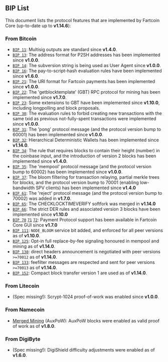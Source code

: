 BIP List
---------

This document lists the protocol features that are implemented by Fartcoin Core
(up-to-date up to **v1.14.6**):

### From Bitcoin

* [`BIP 11`](https://github.com/bitcoin/bips/blob/master/bip-0011.mediawiki): Multisig outputs are standard since **v1.4.0**.
* [`BIP 13`](https://github.com/bitcoin/bips/blob/master/bip-0013.mediawiki): The address format for P2SH addresses has been implemented since **v1.0.0**.
* [`BIP 14`](https://github.com/bitcoin/bips/blob/master/bip-0014.mediawiki): The subversion string is being used as User Agent since **v1.0.0**.
* [`BIP 16`](https://github.com/bitcoin/bips/blob/master/bip-0016.mediawiki): The pay-to-script-hash evaluation rules have been implemented since **v1.6.0**.
* [`BIP 21`](https://github.com/bitcoin/bips/blob/master/bip-0021.mediawiki): The URI format for Fartcoin payments has been implemented since **v1.0.0**.
* [`BIP 22`](https://github.com/bitcoin/bips/blob/master/bip-0022.mediawiki): The 'getblocktemplate' (GBT) RPC protocol for mining has been implemented since **v1.7.0**.
* [`BIP 23`](https://github.com/bitcoin/bips/blob/master/bip-0023.mediawiki): Some extensions to GBT have been implemented since **v1.10.0**, including longpolling and block proposals.
* [`BIP 30`](https://github.com/bitcoin/bips/blob/master/bip-0030.mediawiki): The evaluation rules to forbid creating new transactions with the same txid as previous not-fully-spent transactions were implemented since **v1.0.0**.
* [`BIP 31`](https://github.com/bitcoin/bips/blob/master/bip-0031.mediawiki): The 'pong' protocol message (and the protocol version bump to 60001) has been implemented since **v1.0.0**.
* [`BIP 32`](https://github.com/bitcoin/bips/blob/master/bip-0032.mediawiki): Hierarchical Deterministic Wallets has been implemented since **v1.14.0**.
* [`BIP 34`](https://github.com/bitcoin/bips/blob/master/bip-0034.mediawiki): The rule that requires blocks to contain their height (number) in the coinbase input, and the introduction of version 2 blocks has been implemented since **v1.4.0**.
* [`BIP 35`](https://github.com/bitcoin/bips/blob/master/bip-0035.mediawiki): The 'mempool' protocol message (and the protocol version bump to 60002) has been implemented since **v1.0.0**.
* [`BIP 37`](https://github.com/bitcoin/bips/blob/master/bip-0037.mediawiki): The bloom filtering for transaction relaying, partial merkle trees for blocks, and the protocol version bump to 70001 (enabling low-bandwidth SPV clients) has been implemented since **v1.4.0**
* [`BIP 61`](https://github.com/bitcoin/bips/blob/master/bip-0061.mediawiki): The 'reject' protocol message (and the protocol version bump to 70002) was added in **v1.7.0**.
* [`BIP 65`](https://github.com/bitcoin/bips/blob/master/bip-0065.mediawiki): The CHECKLOCKTIMEVERIFY softfork was merged in **v1.14.0**
* [`BIP 66`](https://github.com/bitcoin/bips/blob/master/bip-0066.mediawiki): The strict DER rules and associated version 3 blocks have been implemented since **v1.10.0**
* [`BIP 70`](https://github.com/bitcoin/bips/blob/master/bip-0070.mediawiki) [`71`](https://github.com/bitcoin/bips/blob/master/bip-0071.mediawiki) [`72`](https://github.com/bitcoin/bips/blob/master/bip-0072.mediawiki): Payment Protocol support has been available in Fartcoin Core GUI since **v1.7.0**
* [`BIP 111`](https://github.com/bitcoin/bips/blob/master/bip-0111.mediawiki): `NODE_BLOOM` service bit added, and enforced for all peer versions as of **v1.10.0**.
* [`BIP 125`](https://github.com/bitcoin/bips/blob/master/bip-0125.mediawiki): Opt-in full replace-by-fee signaling honoured in mempool and mining as of **v1.14.0**.
* [`BIP 130`](https://github.com/bitcoin/bips/blob/master/bip-0130.mediawiki): direct headers announcement is negotiated with peer versions `>=70012` as of **v1.14.0**.
* [`BIP 133`](https://github.com/bitcoin/bips/blob/master/bip-0133.mediawiki): feefilter messages are respected and sent for peer versions `>=70013` as of **v1.14.0**.
* [`BIP 152`](https://github.com/bitcoin/bips/blob/master/bip-0152.mediawiki): Compact block transfer version 1 are used as of **v1.14.0**.

### From Litecoin

* (Spec missing!): Scrypt-1024 proof-of-work was enabled since **v1.0.0**.

### From Namecoin

* [Merged Mining](https://en.bitcoin.it/wiki/Merged_mining_specification) (AuxPoW): AuxPoW blocks were enabled as valid proof of work as of **v1.8.0**.

### From DigiByte

* (Spec missing!): DigiShield difficulty adjustments were enabled as of **v1.6.0**.
